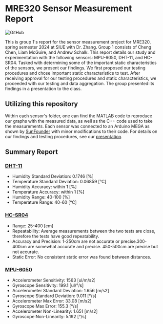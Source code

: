 # MRE320 Sensor Measurement Report
<p>
  <img alt="GitHub" src="https://img.shields.io/github/license/andrewschalk/MRE320-Sensor-Measurement-Report"/>
</p>
This is group 1's report for the sensor measurement project for MRE320, spring semester 2024 at SIUE with Dr. Zhang. Group 1 consists of Cheng Chen, Liam McGuire, and Andrew Schalk. This report details our study and experimentation with the following sensors: MPU-6050, DHT-11, and HC-SR04. Tasked with determining some of the important static characteristics of the sensors, we present our findings. We first proposed our testing procedures and chose important static characteristics to test. After receiving approval for our testing procedures and static characteristics, we proceeded with our testing and data aggregation. The group presented its findings in a presentation to the class. 

## Utilizing this repository
Within each sensor's folder, one can find the MATLAB code to reproduce our graphs with the measured data, as well as the C++ code used to take the measurements. Each sensor was connected to an Arduino MEGA as shown by [SunFounder](https://docs.sunfounder.com/projects/vincent-kit/en/latest/) with minor modifications to their code. For details on our findings and testing procedures, see our [presentation](/presentation.pdf).

## Summary Report

### [DHT-11](/DHT11)
* Humidity Standard Deviation:    0.1746 [%]
* Temperature Standard Deviation: 0.06859 [°C]
* Humidity Accuracy:    within 1 [%]
* Temperature Accuracy: within 1 [%]
* Humidity Range:    40-100 [%]
* Temperature Range: 40-60 [°C]
### [HC-SR04](/HCSR04)
* Range: 25-400 [cm]
* Repeatability: Average measurements between​ the two tests are close, therefore the tests have good ​repeatability​.
* Accuracy and Precision: 1-250cm are not accurate or precise.​ 300-400cm are somewhat accurate and precise.​ 450-500cm are precise but not accurate.
* Static Error: No consistent static error was found between distances.
### [MPU-6050](/MPU6050)
* Accelerometer Sensitivity: 1563 [ul/m/s2]
* Gyroscope Sensitivity:     199.1 [ul/°/s]
* Accelerometer Standard Deviation: 1.656 [m/s2]
* Gyroscope Standard Deviation: 9.011 [°/s]
* Accelerometer Max Error: 33.08 [m/s2]
* Gyroscope Max Error: 155.3 [°/s]
* Accelerometer Non-Linearity: 1.651 [m/s2]
* Gyroscope Non-Linearity: 5.192 [°/s] 
